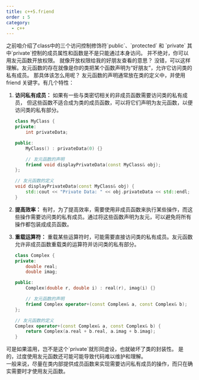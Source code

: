 ```yaml
---
title: c++5.friend
order : 5
category:
  - c++
---
```

<ChatMessage avatar="../../../assets/emoji/hx.png" :avatarWidth="40" >
之前咱介绍了class中的三个访问控制修饰符`public`、`protected` 和 `private`
其中`private`控制的成员属性和函数是不是只能通过本身访问。
</ChatMessage>

<ChatMessage avatar="../../../assets/emoji/dsyj.png" :avatarWidth="40" alignLeft>
并不绝对，你可以用友元函数开放权限。
</ChatMessage>

<ChatMessage avatar="../../../assets/emoji/bqb01.png" :avatarWidth="40" >
就像开放权限给我的好朋友查看的意思？
</ChatMessage>

<ChatMessage avatar="../../../assets/emoji/dsyj.png" :avatarWidth="40" alignLeft>
没错，可以这样理解。友元函数的存在就像是你的类把某个函数声明为“好朋友”，允许它访问类的私有成员。
</ChatMessage>

<ChatMessage avatar="../../../assets/emoji/new3.png" :avatarWidth="50" >
那具体该怎么用呢？
</ChatMessage>

<ChatMessage avatar="../../../assets/emoji/new1.png" :avatarWidth="40" alignLeft>
友元函数的声明通常放在类的定义中，并使用 friend 关键字。有几个特性：
</ChatMessage>

1. **访问私有成员：** 如果有一些与类密切相关的非成员函数需要访问类的私有成员，
但这些函数不适合成为类的成员函数，可以将它们声明为友元函数，以便访问类的私有部分。

    ```cpp
    class MyClass {
    private:
        int privateData;

    public:
        MyClass() : privateData(0) {}

        // 友元函数的声明
        friend void displayPrivateData(const MyClass& obj);
    };

    // 友元函数的定义
    void displayPrivateData(const MyClass& obj) {
        std::cout << "Private Data: " << obj.privateData << std::endl;
    }
    ```

2. **提高效率：** 有时，为了提高效率，需要使用非成员函数来执行某些操作，而这些操作需要访问类的私有成员。通过将这些函数声明为友元，可以避免将所有操作都包装成成员函数。

3. **重载运算符：** 重载某些运算符时，可能需要直接访问类的私有成员。友元函数允许非成员函数重载类的运算符并访问类的私有部分。

    ```cpp
    class Complex {
    private:
        double real;
        double imag;

    public:
        Complex(double r, double i) : real(r), imag(i) {}

        // 友元函数的声明
        friend Complex operator+(const Complex& a, const Complex& b);
    };

    // 友元函数的定义
    Complex operator+(const Complex& a, const Complex& b) {
        return Complex(a.real + b.real, a.imag + b.imag);
    }
    ```
<ChatMessage avatar="../../../assets/emoji/new11.png" :avatarWidth="55" >
可是如果滥用，岂不是这个`private`就形同虚设，也就破坏了类的封装性。
</ChatMessage>

<ChatMessage avatar="../../../assets/emoji/bqb (1).png" :avatarWidth="40" alignLeft>
是的，过度使用友元函数还可能可能导致代码难以维护和理解。<br>
一般来说，尽量在类内部提供成员函数来实现需要访问私有成员的操作，而只在确实需要时才使用友元函数。
</ChatMessage>


